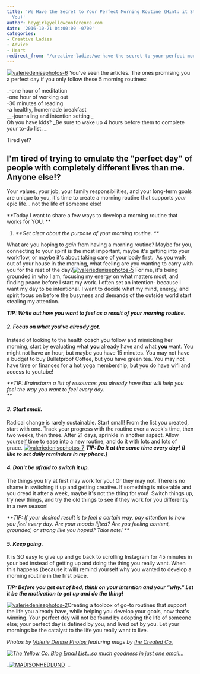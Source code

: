 ```yaml
---
title: 'We Have the Secret to Your Perfect Morning Routine (Hint: it Starts with
  You)'
author: heygirl@yellowconference.com
date: '2016-10-21 04:00:00 -0700'
categories:
- Creative Ladies
- Advice
- Heart
redirect_from: "/creative-ladies/we-have-the-secret-to-your-perfect-morning-routine-hint-it-starts-with-you/"
---
```


[![valeriedenisephotos-6](https://s3.amazonaws.com/yellow-files/blog/2016/10/ValerieDenisePhotos-6.jpg)](https://s3.amazonaws.com/yellow-files/blog/2016/10/ValerieDenisePhotos-6.jpg) You've seen the articles. The ones promising you a perfect day if you only follow these 5 morning routines:

_-one hour of meditation  
-one hour of working out  
-30 minutes of reading  
-a healthy, homemade breakfast  
__-journaling and intention setting _  
Oh you have kids? _Be sure to wake up 4 hours before them to complete your to-do list. _

Tired yet?

## I'm tired of trying to emulate the "perfect day" of people with completely different lives than me. Anyone else!?

Your values, your job, your family responsibilities, and your long-term goals are unique to you, it's time to create a morning routine that supports _your_ epic life... not the life of someone else! 

**Today I want to share a few ways to develop a morning routine that works for YOU. **

1.  _**Get clear about the purpose of your morning routine. **_

What are you hoping to _gain_ from having a morning routine? Maybe for you, connecting to your spirit is the most important, maybe it's getting into your workflow, or maybe it's about taking care of your body first.  As you walk out of your house in the morning, what feeling are you wanting to carry with you for the rest of the day?[![valeriedenisephotos-5](https://s3.amazonaws.com/yellow-files/blog/2016/10/ValerieDenisePhotos-5.jpg)](https://s3.amazonaws.com/yellow-files/blog/2016/10/ValerieDenisePhotos-5.jpg) For me, it's being grounded in who I am, focusing my energy on what matters most, and finding peace before I start my work. I often set an intention- because I want my day to be intentional. I want to decide what my mind, energy, and spirit focus on before the busyness and demands of the outside world start stealing my attention.

**_TIP: Write out how you want to feel as a result of your morning routine._**

#### _**2\. Focus on what you've already got.**_

Instead of looking to the health coach you follow and mimicking her morning, start by evaluating what **you** already have and what **you** want. You might not have an hour, but maybe you have 15 minutes. You may not have a budget to buy Bulletproof Coffee, but you have green tea. You may not have time or finances for a hot yoga membership, but you do have wifi and access to youtube! 

_**TIP: Brainstorm a list of resources you already have that will help you feel the way you want to feel every day.  
**_

#### _**3\. Start small.**_

Radical change is rarely sustainable. Start small! From the list you created, start with one. Track your progress with the routine over a week's time, then two weeks, then three. After 21 days, sprinkle in another aspect. Allow yourself time to ease into a new routine, and do it with lots and lots of grace. [![valeriedenisephotos-7](https://s3.amazonaws.com/yellow-files/blog/2016/10/ValerieDenisePhotos-7.jpg)](https://s3.amazonaws.com/yellow-files/blog/2016/10/ValerieDenisePhotos-7.jpg) **_TIP: Do it at the same time every day! (I like to set daily reminders in my phone.)_**

#### _**4\. Don't be afraid to switch it up.**_

The things you try at first may work for you! Or they may not. There is no shame in switching it up and getting creative. If something is miserable and you dread it after a week, maybe it's not the thing for you!  Switch things up, try new things, and try the old things to see if they work for you differently in a new season! 

_**TIP: If your desired result is to feel a certain way, pay attention to how you feel every day. Are your moods lifted? Are you feeling content, grounded, or strong like you hoped? Take note! **_

#### _**5\. Keep going.**_

It is SO easy to give up and go back to scrolling Instagram for 45 minutes in your bed instead of getting up and doing the thing you really want. When this happens (because it will) remind yourself why you wanted to develop a morning routine in the first place. 

**_TIP: Before you get out of bed, think on your intention and your "why." Let it be the motivation to get up and do the thing!_**

[![valeriedenisephotos-2](https://s3.amazonaws.com/yellow-files/blog/2016/10/ValerieDenisePhotos-2.jpg)](https://s3.amazonaws.com/yellow-files/blog/2016/10/ValerieDenisePhotos-2.jpg)Creating a toolbox of go-to routines that support the life you already have, while helping you develop your goals, now that's winning. Your perfect day will not be found by adopting the life of someone else; your perfect day is defined by you, and lived out by you. Let your mornings be the catalyst to the life you really want to live.

_Photos by [Valerie Denise Photos](http://www.valeriedenisephotos.com/) featuring mugs by [the Created Co.](http://thecreated.co/)_

_[![The Yellow Co. Blog Email List...so much goodness in just one email...](https://s3.amazonaws.com/yellow-files/blog/2016/07/EMAIL-LIST.png)](http://yellowconference.us3.list-manage2.com/subscribe?u=3f8e45f74e0653e404965e2ef&id=7cb1ced4ff)_

_[![MADISONHEDLUND](https://s3.amazonaws.com/yellow-files/blog/2016/08/MADISONHEDLUND.jpg)](http://www.madisonhedlund.co/)  _
